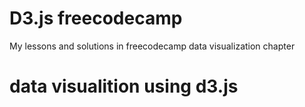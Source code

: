 # D3.js freecodecamp

My lessons and solutions in freecodecamp data visualization chapter

# data visualition using d3.js


